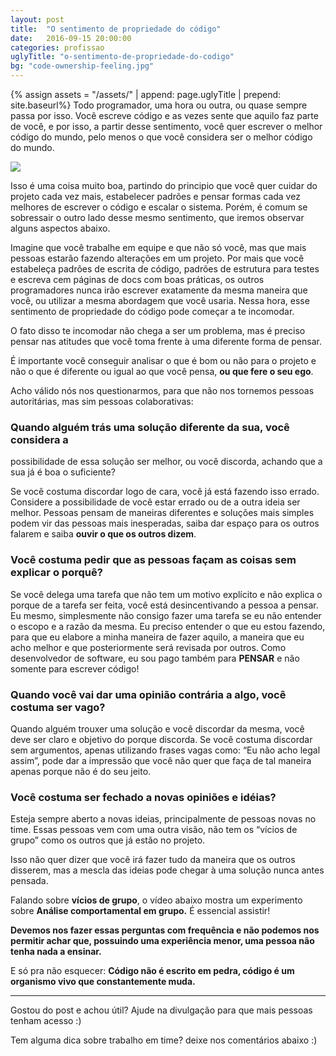 ```yaml
---
layout: post
title:  "O sentimento de propriedade do código"
date:   2016-09-15 20:00:00
categories: profissao
uglyTitle: "o-sentimento-de-propriedade-do-codigo"
bg: "code-ownership-feeling.jpg"
---
```

{% assign assets = "/assets/" | append: page.uglyTitle  | prepend: site.baseurl%}
Todo programador, uma hora ou outra, ou quase sempre passa por isso. Você
escreve código e as vezes sente que aquilo faz parte de você, e por isso, a
partir desse sentimento, você quer escrever o melhor código do mundo, pelo menos
o que você considera ser o melhor código do mundo.

![](https://d262ilb51hltx0.cloudfront.net/max/800/1*PH89drcTxwIVDHjx1B56gA.png)

Isso é uma coisa muito boa, partindo do principio que você quer cuidar do
projeto cada vez mais, estabelecer padrões e pensar formas cada vez melhores de
escrever o código e escalar o sistema. Porém, é comum se sobressair o outro lado
desse mesmo sentimento, que iremos observar alguns aspectos abaixo.

Imagine que você trabalhe em equipe e que não só você, mas que mais pessoas
estarão fazendo alterações em um projeto. Por mais que você estabeleça padrões
de escrita de código, padrões de estrutura para testes e escreva cem páginas de
docs com boas práticas, os outros programadores nunca irão escrever exatamente
da mesma maneira que você, ou utilizar a mesma abordagem que você usaria. Nessa
hora, esse sentimento de propriedade do código pode começar a te incomodar.

O fato disso te incomodar não chega a ser um problema, mas é preciso pensar nas
atitudes que você toma frente à uma diferente forma de pensar.

É importante você conseguir analisar o que é bom ou não para o projeto e não o
que é diferente ou igual ao que você pensa, **ou que fere o seu ego**.

Acho válido nós nos questionarmos, para que não nos tornemos pessoas
autoritárias, mas sim pessoas colaborativas:

### Quando alguém trás uma solução diferente da sua, você considera a
possibilidade de essa solução ser melhor, ou você discorda, achando que a sua já
é boa o suficiente?

Se você costuma discordar logo de cara, você já está fazendo isso errado.
Considere a possibilidade de você estar errado ou de a outra ideia ser melhor.
Pessoas pensam de maneiras diferentes e soluções mais simples podem vir das
pessoas mais inesperadas, saiba dar espaço para os outros falarem e saiba
**ouvir o que os outros dizem**.

### Você costuma pedir que as pessoas façam as coisas sem explicar o porquê?

Se você delega uma tarefa que não tem um motivo explícito e não explica o porque
de a tarefa ser feita, você está desincentivando a pessoa a pensar. Eu mesmo,
simplesmente não consigo fazer uma tarefa se eu não entender o escopo e a razão
da mesma. Eu preciso entender o que eu estou fazendo, para que eu elabore a
minha maneira de fazer aquilo, a maneira que eu acho melhor e que posteriormente
será revisada por outros. Como desenvolvedor de software, eu sou pago também
para **PENSAR** e não somente para escrever código!

### Quando você vai dar uma opinião contrária a algo, você costuma ser vago?

Quando alguém trouxer uma solução e você discordar da mesma, você deve ser claro
e objetivo do porque discorda. Se você costuma discordar sem argumentos, apenas
utilizando frases vagas como: “Eu não acho legal assim”, pode dar a impressão
que você não quer que faça de tal maneira apenas porque não é do seu jeito.

### Você costuma ser fechado a novas opiniões e idéias?

Esteja sempre aberto a novas ideias, principalmente de pessoas novas no time.
Essas pessoas vem com uma outra visão, não tem os “vícios de grupo” como os
outros que já estão no projeto.

Isso não quer dizer que você irá fazer tudo da maneira que os outros disserem,
mas a mescla das ideias pode chegar à uma solução nunca antes pensada.

Falando sobre **vícios de grupo**, o vídeo abaixo mostra um experimento sobre
**Análise comportamental em grupo.** É essencial assistir!

**Devemos nos fazer essas perguntas com frequência e não podemos nos permitir
achar que, possuindo uma experiência menor, uma pessoa não tenha nada a
ensinar.**

E só pra não esquecer: **Código não é escrito em pedra, código é um organismo
vivo que constantemente muda.**

*****

Gostou do post e achou útil? Ajude na divulgação para que mais pessoas tenham acesso :)

Tem alguma dica sobre trabalho em time? deixe nos comentários abaixo :)

